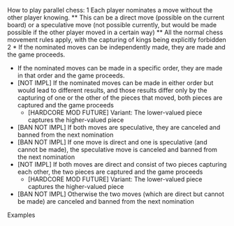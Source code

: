 How to play parallel chess:
1 Each player nominates a move without the other player knowing.
** This can be a direct move (possible on the current board) or a speculative move (not possible currently, but would be made possible if the other player moved in a certain way)
** All the normal chess movement rules apply, with the capturing of kings being explicitly forbidden
2 * If the nominated moves can be independently made, they are made and the game proceeds.
  * If the nominated moves can be made in a specific order, they are made in that order and the game proceeds.
  * [NOT IMPL] If the nominated moves can be made in either order but would lead to different results, and those results differ only by the capturing of one or the other of the pieces that moved, both pieces are captured and the game proceeds
    * [HARDCORE MOD FUTURE] Variant: The lower-valued piece captures the higher-valued piece
  * [BAN NOT IMPL] If both moves are speculative, they are canceled and banned from the next nomination
  * [BAN NOT IMPL] If one move is direct and one is speculative (and cannot be made), the speculative move is canceled and banned from the next nomination
  * [NOT IMPL] If both moves are direct and consist of two pieces capturing each other, the two pieces are captured and the game proceeds
    * [HARDCORE MOD FUTURE] Variant: The lower-valued piece captures the higher-valued piece
  * [BAN NOT IMPL] Otherwise the two moves (which are direct but cannot be made) are canceled and banned from the next nomination
  
Examples

